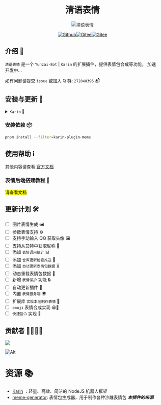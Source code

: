 # <h1 align="center">清语表情</h1>

<div align="center">
<img src="https://count.kjchmc.cn/get/@karin-plugin-meme?theme=moebooru" alt="清语表情">

<a href="https://github.com/ClarityJS/karin-plugin-meme"><img src="https://img.shields.io/badge/Github-清语表情-black?style=flat-square&logo=github" alt="Github"></a><a href="https://gitee.com/Le-niao/Yunzai-Bot"><img src="https://img.shields.io/badge/Karin-v1-black?style=flat-square&logo=dependabot" alt="Gitee"></a><a href="https://qm.qq.com/q/gBs8Ri3nIQ"><img src="https://img.shields.io/badge/group-272040396-blue" alt="Gitee"></a>

</div>

## 介绍 📝
`清语表情` 是一个 `Yunzai-Bot` | `Karin` 的扩展插件，提供表情包合成等功能。
加速开发中...

如有问题请提交 `issue` 或加入 Q 群: `272040396` 📬

## 安装与更新 🔧

<details>
  <summary><code>Karin</code> 🤖</summary>
    <details>
    <summary>使用 <code>Github</code> 🐙</summary>

```bash
git clone --depth=1 https://github.com/ClarityJS/karin-plugin-meme ./plugins/karin-plugin-meme/
```
  </details>

  <details>
    <summary>使用 <code>Github</code> 镜像 🌐</summary>

```bash
git clone --depth=1 https://gh.wuliya.xin/https://github.com/ClarityJS/karin-plugin-meme ./plugins/karin-plugin-meme/
```

  </details>
    <details>
    <summary>使用 <code>包管理器</code> 📦</summary>

```bash
pnpm add karin-plugin-meme@latest -w
```

  </details>

  <details>
    <summary>使用 <code>Release</code> 🔨</summary>

在 [Release](https://github.com/ClarityJS/karin-plugin-meme/releases/latest) 页面下载`build.zip`最新版本，解压后修改文件夹名称为 `karin-plugin-meme` 然后放入 `plugins` 文件夹中即可使用。

    **虽然此方式能够使用，不利于后续升级，故不推荐使用 🔔**
  </details>
</details>

### 安装依赖 📦
```bash
pnpm install --filter=karin-plugin-meme
```

## 使用帮助 ℹ️
其他内容请查看 [官方文档](https://docs.wuliya.cn)

### 表情后端搭建教程 🌟
<mark>请查看文档</mark>

## 更新计划 🛠

- [ ] 图片表情生成 🖼️
- [ ] 参数表情支持 ⚙️
- [ ] 支持手动输入 QQ 获取头像 🖼️
- [ ] 支持从艾特中获取昵称 👥
- [ ] 添加 `表情调用统计` 📊
- [ ] 添加 `仓库更新检查推送` 🔄
- [ ] 添加 `自动更新表情包数据` ⏳
- [ ] 动态重载表情包数据 🔄
- [ ] 新增 `表情保护` 功能 🔒
- [ ] 自动更新插件 🔧
- [ ] 内置 `表情服务端` 🌍
- [ ] 扩展库 `实现本地制作表情` 🎨
- [ ] `emoji` 表情合成实现 😀🌈
- [ ] `快捷指令` 实现 💟

## 贡献者 👨‍💻👩‍💻

<a href="https://github.com/ClarityJS/karin-plugin-meme/graphs/contributors">
  <img src="https://contrib.rocks/image?repo=ClarityJS/karin-plugin-meme" />
</a>

![Alt](https://repobeats.axiom.co/api/embed/73df3435008d412e567482e27446e9467c7f9007.svg "Repobeats analytics image")

# 资源 📚

- [Karin](https://github.com/KarinJS/Karin) ：轻量、高效、简洁的 NodeJS 机器人框架
- [meme-generator](https://github.com/MeetWq/meme-generator): 表情包生成器，用于制作各种沙雕表情包 ***本插件的来源***
